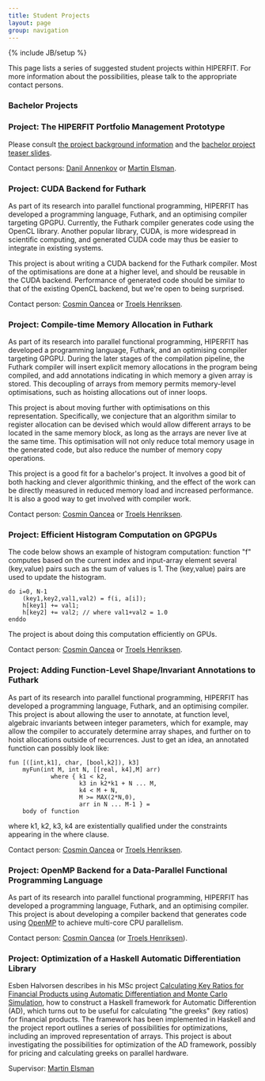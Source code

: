```yaml
---
title: Student Projects
layout: page
group: navigation
---
```

{% include JB/setup %}

This page lists a series of suggested student projects within
HIPERFIT. For more information about the possibilities, please talk to
the appropriate contact persons.

### Bachelor Projects

### Project: The HIPERFIT Portfolio Management Prototype

Please consult [the project background information](/pdf/HIPERFIT_PROTOTYPE_2016_ADDITIONAL_INFORMATION.pdf) and the [bachelor project teaser slides](/pdf/HIPERFIT_PROTOTYPE_2016.pdf).

Contact persons: [Danil Annenkov](people.html) or [Martin Elsman](people.html).

### Project: CUDA Backend for Futhark

As part of its research into parallel functional programming, HIPERFIT
has developed a programming language, Futhark, and an optimising
compiler targeting GPGPU.  Currently, the Futhark compiler generates
code using the OpenCL library.  Another popular library, CUDA, is more
widespread in scientific computing, and generated CUDA code may thus
be easier to integrate in existing systems.

This project is about writing a CUDA backend for the Futhark compiler.
Most of the optimisations are done at a higher level, and should be
reusable in the CUDA backend.  Performance of generated code should be
similar to that of the existing OpenCL backend, but we're open to
being surprised.

Contact person: [Cosmin Oancea](people.html) or [Troels Henriksen](people.html).

### Project: Compile-time Memory Allocation in Futhark

As part of its research into parallel functional programming, HIPERFIT
has developed a programming language, Futhark, and an optimising
compiler targeting GPGPU.  During the later stages of the compilation
pipeline, the Futhark compiler will insert explicit memory allocations
in the program being compiled, and add annotations indicating in which
memory a given array is stored.  This decoupling of arrays from memory
permits memory-level optimisations, such as hoisting allocations out
of inner loops.

This project is about moving further with optimisations on this
representation.  Specifically, we conjecture that an algorithm similar
to register allocation can be devised which would allow different
arrays to be located in the same memory block, as long as the arrays
are never live at the same time.  This optimisation will not only
reduce total memory usage in the generated code, but also reduce the
number of memory copy operations.

This project is a good fit for a bachelor's project.  It involves a
good bit of both hacking and clever algorithmic thinking, and the
effect of the work can be directly measured in reduced memory load and
increased performance.  It is also a good way to get involved with
compiler work.

Contact person: [Cosmin Oancea](people.html) or [Troels Henriksen](people.html).

### Project: Efficient Histogram Computation on GPGPUs

The code below shows an example of histogram computation:
function "f" computes based on the current index and 
input-array element several (key,value) pairs such as
the sum of values is 1. The (key,value) pairs are used
to update the histogram.  

    do i=0, N-1
        (key1,key2,val1,val2) = f(i, a[i]);
        h[key1] += val1;
        h[key2] += val2; // where val1+val2 = 1.0
    enddo


The project is about doing this computation efficiently on GPUs.

Contact person: [Cosmin Oancea](people.html) or [Troels Henriksen](people.html).

### Project: Adding Function-Level Shape/Invariant Annotations to Futhark

As part of its research into parallel functional programming, HIPERFIT
has developed a programming language, Futhark, and an optimising
compiler.  This project is about allowing the user to annotate, at function
level, algebraic invariants between integer parameters, which for example, 
may allow the compiler to accurately determine array shapes, and further
on to hoist allocations outside of recurrences.  Just to get an idea, an
annotated function can possibly look like:

    fun [([int,k1], char, [bool,k2]), k3]
        myFun(int M, int N, [[real, k4],M] arr)
                where { k1 < k2, 
                        k3 in k2*k1 + N ... M,
                        k4 < M + N,
                        M >= MAX(2*N,0),
                        arr in N ... M-1 } = 
        body of function

where k1, k2, k3, k4 are existentially qualified under the constraints
appearing in the where clause.


Contact person: [Cosmin Oancea](people.html) or [Troels Henriksen](people.html).


### Project: OpenMP Backend for a Data-Parallel Functional Programming Language

As part of its research into parallel functional programming, HIPERFIT
has developed a programming language, Futhark, and an optimising
compiler.  This project is about developing a compiler backend that
generates code using [OpenMP](http://en.wikipedia.org/wiki/OpenMP) to
achieve multi-core CPU parallelism.

Contact person: [Cosmin Oancea](people.html) (or [Troels Henriksen](people.html)).


### Project: Optimization of a Haskell Automatic Differentiation Library

Esben Halvorsen describes in his MSc project [Calculating Key Ratios
for Financial Products using Automatic Differentiation and Monte Carlo
Simulation](/pdf/ad_esben.pdf), how to construct a
Haskell framework for Automatic Differention (AD), which turns out to
be useful for calculating "the greeks" (key ratios) for financial
products. The framework has been implemented in Haskell and the
project report outlines a series of possibilities for optimizations,
including an improved representation of arrays. This project is about
investigating the possibilities for optimization of the AD framework,
possibly for pricing and calculating greeks on parallel hardware.

Supervisor: [Martin Elsman](http://www.elsman.com)
